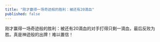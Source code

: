```yaml
---
title: "刚才赢得一场奇迹般的胜利：被还有20滴血"
published: false
---
```

刚才赢得一场奇迹般的胜利：被还有20滴血的对手打得只剩一滴血，最后反败为胜。真是神迹般的出牌！难以置信！

